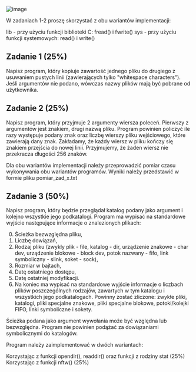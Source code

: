 ![image](https://user-images.githubusercontent.com/74711051/159470326-6dcfe24e-1675-4681-890a-e875b89f0908.png)


W zadaniach 1-2 proszę skorzystać z obu wariantów implementacji:


lib - przy użyciu funkcji biblioteki C: fread() i fwrite()
sys - przy użyciu funkcji systemowych: read() i write()

## Zadanie 1 (25%) 
Napisz program, który kopiuje zawartość jednego pliku do drugiego z usuwaniem pustych linii (zawierających tylko "whitespace characters"). Jeśli argumentów nie podano, wówczas nazwy plików mają być pobrane od użytkownika. 

## Zadanie 2 (25%) 
Napisz program, który przyjmuje 2 argumenty wiersza poleceń. Pierwszy z argumentów jest znakiem, drugi nazwą pliku. Program powinien policzyć ile razy występuje podany znak oraz liczbę wierszy pliku wejściowego, które zawierają dany znak. Zakładamy, że każdy wiersz w pliku kończy się znakiem przejścia do nowej linii. Przyjmujemy, że żaden wiersz nie przekracza długości 256 znaków.

Dla obu wariantów implementacji należy przeprowadzić pomiar czasu wykonywania obu wariantów programów. Wyniki należy przedstawić w formie pliku pomiar_zad_x.txt 



## Zadanie 3 (50%) 
Napisz program, który będzie przeglądał katalog podany jako argument i kolejno wszystkie jego podkatalogi. 
Program ma wypisać na standardowe wyjście następujące informacje o znalezionych plikach:

0. Ścieżka bezwzględna pliku,
1. Liczbę dowiązań,
2. Rodzaj pliku (zwykły plik - file, katalog - dir, urządzenie znakowe - char dev, urządzenie blokowe - block dev, potok nazwany - fifo, link symboliczny - slink, soket - sock),
3. Rozmiar w bajtach,
4. Datę ostatniego dostępu,
5. Datę ostatniej modyfikacji.
6. Na koniec ma wypisać na standardowe wyjście informacje o liczbach plików poszczególnych rodzajów, zawartych w tym katalogu i wszystkich jego podkatalogach. Powinny zostać zliczone: zwykłe pliki, katalogi, pliki specjalne znakowe, pliki specjalne blokowe, potoki/kolejki FIFO, linki symboliczne i sokety. 

Ścieżka podana jako argument wywołania może być względna lub bezwzględna. Program nie powinien podążać za dowiązaniami symbolicznymi do katalogów.

Program należy zaimplementować w dwóch wariantach:

Korzystając z funkcji opendir(), readdir() oraz funkcji z rodziny stat (25%)
Korzystając z funkcji nftw() (25%)
